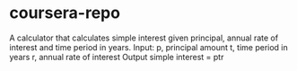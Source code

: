 # coursera-repo

A calculator that calculates simple interest given principal, annual rate of interest and time period in years. Input: p, principal amount t, time period in years r, annual rate of interest Output simple interest = ptr
